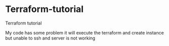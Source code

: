 # Terraform-tutorial
Terraform tutorial

My code has some problem it will execute the terraform and create instance but unable to ssh and server is not working
